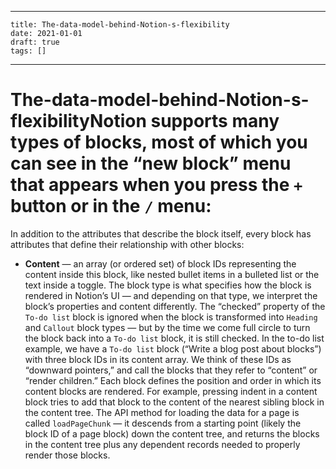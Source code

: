 
---
    title: The-data-model-behind-Notion-s-flexibility
    date: 2021-01-01    
    draft: true
    tags: []
---
# The-data-model-behind-Notion-s-flexibilityNotion supports many types of blocks, most of which you can see in the “new block” menu that appears when you press the `+` button or in the `/` menu:
In addition to the attributes that describe the block itself, every block has attributes that define their relationship with other blocks:
- **Content** — an array (or ordered set) of block IDs representing the content inside this block, like nested bullet items in a bulleted list or the text inside a toggle.
The block type is what specifies how the block is rendered in Notion’s UI — and depending on that type, we interpret the block’s properties and content differently.
The “checked” property of the `To-do list` block is ignored when the block is transformed into `Heading` and `Callout` block types — but by the time we come full circle to turn the block back into a `To-do list` block, it is still checked.
In the to-do list example, we have a `To-do list` block (“Write a blog post about blocks”) with three block IDs in its content array.
We think of these IDs as “downward pointers,” and call the blocks that they refer to “content” or “render children.”
Each block defines the position and order in which its content blocks are rendered.
For example, pressing indent in a content block tries to add that block to the content of the nearest sibling block in the content tree.
The API method for loading the data for a page is called `loadPageChunk` — it descends from a starting point (likely the block ID of a page block) down the content tree, and returns the blocks in the content tree plus any dependent records needed to properly render those blocks.

